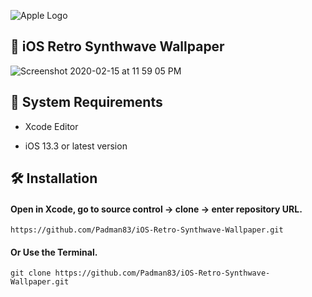 ![Apple Logo](https://user-images.githubusercontent.com/45048950/73131198-bca1e580-4041-11ea-8f8d-ebfd844f0e64.png) 

## 📱 iOS Retro Synthwave Wallpaper

![Screenshot 2020-02-15 at 11 59 05 PM](https://user-images.githubusercontent.com/45048950/74591028-30d31600-504f-11ea-8a5e-bc6eb926c123.png)

## 🧰 System Requirements

* Xcode Editor

* iOS 13.3 or latest version

## 🛠️ Installation

#### Open in Xcode, go to source control -> clone -> enter repository URL.

```
https://github.com/Padman83/iOS-Retro-Synthwave-Wallpaper.git
```

#### Or Use the Terminal.

```
git clone https://github.com/Padman83/iOS-Retro-Synthwave-Wallpaper.git
```
